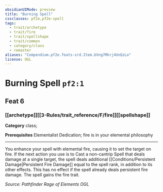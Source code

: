```yaml
---
obsidianUIMode: preview
title: "Burning Spell"
cssclasses: pf2e,pf2e-spell
tags:
  - trait/archetype
  - trait/fire
  - trait/spellshape
  - trait/common
  - category/class
  - remaster
aliases: "Compendium.pf2e.feats-srd.Item.bVng7Mkrj4UnQzLo"
license: OGL
---
```

# Burning Spell `pf2:1`
## Feat 6
### [[archetype]][[3-Rules/trait_reference/F/fire]][[spellshape]]

**Category** class; 



**Prerequisites** Elementalist Dedication; fire is in your elemental philosophy
* * *
You enhance your spell with elemental fire, causing it to set the target on fire. If the next action you use is to Cast a non-cantrip Spell that deals damage at a single target, the spell deals additional [[Conditions/Persistent Damage|Persistent Fire Damage]] equal to the spell rank, in addition to its other effects. This has no effect if the spell already deals persistent fire damage. The spell gains the fire trait.

*Source: Pathfinder Rage of Elements*
*OGL*